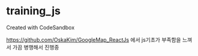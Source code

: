 # training_js
Created with CodeSandbox

https://github.com/OskaKim/GoogleMap_ReactJs
에서 js기초가 부족함을 느껴서 가끔 병행해서 진행중
